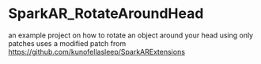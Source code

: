 # SparkAR_RotateAroundHead
an example project on how to rotate an object around your head using only patches
uses a modified patch from https://github.com/kunofellasleep/SparkARExtensions
